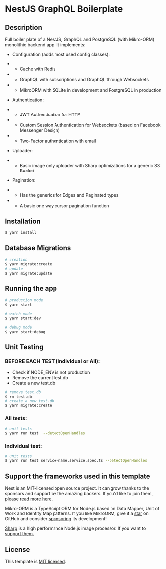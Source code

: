 # NestJS GraphQL Boilerplate

## Description

Full boiler plate of a NestJS, GraphQL and PostgreSQL (with Mikro-ORM) monolithic backend app.
It implements:

- Configuration (adds most used config classes):

* - Cache with Redis
* - GraphQL with subscriptions and GraphQL through Websockets
* - MikroORM with SQLite in development and PostgreSQL in production

- Authentication:

* - JWT Authentication for HTTP
* - Custom Session Authentication for Websockets (based on Facebook Messenger Design)
* - Two-Factor authentication with email

- Uploader:

* - Basic image only uploader with Sharp optimizations for a generic S3 Bucket

- Pagination:

* - Has the generics for Edges and Paginated types
* - A basic one way cursor pagination function

## Installation

```bash
$ yarn install
```

## Database Migrations

```bash
# creation
$ yarn migrate:create
# update
$ yarn migrate:update
```

## Running the app

```bash
# production mode
$ yarn start

# watch mode
$ yarn start:dev

# debug mode
$ yarn start:debug
```

## Unit Testing

### BEFORE EACH TEST (Individual or All):

- Check if NODE_ENV is not production
- Remove the current test.db
- Create a new test.db

```bash
# remove test.db
$ rm test.db
# create a new test.db
$ yarn migrate:create
```

### All tests:

```bash
# unit tests
$ yarn run test  --detectOpenHandles
```

### Individual test:

```bash
# unit tests
$ yarn run test service-name.service.spec.ts --detectOpenHandles
```

## Support the frameworks used in this template

Nest is an MIT-licensed open source project. It can grow thanks to the sponsors and support by the amazing backers. If you'd like to join them, please [read more here](https://docs.nestjs.com/support).

Mikro-ORM is a TypeScript ORM for Node.js based on Data Mapper, Unit of Work and Identity Map patterns. If you like MikroORM, give it a [star](https://github.com/mikro-orm/mikro-orm) on GitHub and consider [sponsoring](https://github.com/sponsors/B4nan) its development!

[Sharp](https://github.com/lovell/sharp) is a high performance Node.js image processor. If you want to [support them.](https://opencollective.com/libvips)

## License

This template is [MIT licensed](LICENSE).
